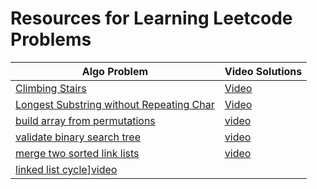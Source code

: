 # Resources for Learning Leetcode Problems


| Algo Problem | Video Solutions|
|---| ----|
|[Climbing Stairs](https://leetcode.com/problems/climbing-stairs/)| [Video](https://www.youtube.com/watch?v=Y0lT9Fck7qI)|
|[Longest Substring without Repeating Char](https://leetcode.com/problems/longest-substring-without-repeating-characters/)|[Video](https://www.youtube.com/watch?v=BQcnJQzE8f4)|
|[build array from permutations](https://leetcode.com/problems/build-array-from-permutation/)|[video](https://www.youtube.com/watch?v=UnVTsLaIvB4)|
|[validate binary search tree](https://leetcode.com/problems/validate-binary-search-tree/)|[video](https://www.youtube.com/watch?v=s6ATEkipzow)|
|[merge two sorted link lists](https://leetcode.com/problems/merge-two-sorted-lists/)|[video](https://www.youtube.com/watch?v=XIdigk956u0&t=275s)|
[linked list cycle](https://leetcode.com/problems/linked-list-cycle/)][video](https://www.youtube.com/watch?v=gBTe7lFR3vc)|